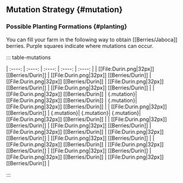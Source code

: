 ## Mutation Strategy {#mutation}

### Possible Planting Formations {#planting}

You can fill your farm in the following way to obtain [[Berries/Jaboca]] berries.
Purple squares indicate where mutations can occur.

::: table-mutations

| :----: | :----: | :----: | :----: | :----: |
| [[File:Durin.png\|32px]] [[Berries/Durin]] | [[File:Durin.png\|32px]] [[Berries/Durin]] | [[File:Durin.png\|32px]] [[Berries/Durin]] | [[File:Durin.png\|32px]] [[Berries/Durin]] | [[File:Durin.png\|32px]] [[Berries/Durin]] |
| [[File:Durin.png\|32px]] [[Berries/Durin]] | {.mutation}| [[File:Durin.png\|32px]] [[Berries/Durin]] | {.mutation}| [[File:Durin.png\|32px]] [[Berries/Durin]] |
| [[File:Durin.png\|32px]] [[Berries/Durin]] | {.mutation}| {.mutation}| {.mutation}| [[File:Durin.png\|32px]] [[Berries/Durin]] |
| [[File:Durin.png\|32px]] [[Berries/Durin]] | [[File:Durin.png\|32px]] [[Berries/Durin]] | [[File:Durin.png\|32px]] [[Berries/Durin]] | [[File:Durin.png\|32px]] [[Berries/Durin]] | [[File:Durin.png\|32px]] [[Berries/Durin]] |
| [[File:Durin.png\|32px]] [[Berries/Durin]] | [[File:Durin.png\|32px]] [[Berries/Durin]] | [[File:Durin.png\|32px]] [[Berries/Durin]] | [[File:Durin.png\|32px]] [[Berries/Durin]] | [[File:Durin.png\|32px]] [[Berries/Durin]] |

:::